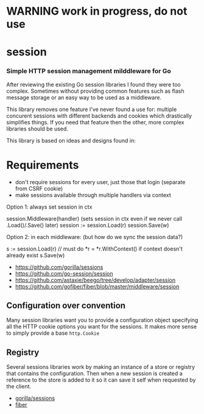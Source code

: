 # WARNING work in progress, do not use

# session
### Simple HTTP session management milddleware for Go

After reviewing the existing Go session libraries I found they were too complex. Sometimes without providing common features such as flash message storage or an easy way to be used as a middleware.

This library removes one feature I've never found a use for: multiple concurent sessions with different backends and cookies which drastically simplifies things. If you need that feature then the other, more complex libraries should be used.

This library is based on ideas and designs found in:


# Requirements

- don't require sessions for every user, just those that login (separate from CSRF cookie)
- make sessions available through multiple handlers via context

Option 1: always set session in ctx

session.Middleware(handler) (sets session in ctx even if we never call .Load()/.Save() later)
session := session.Load(r)
session.Save(w)

Option 2: in each middleware: (but how do we sync the session data?)

s := session.Load(r) // must do *r = *r.WithContext() if context doesn't already exist
s.Save(w)




- https://github.com/gorilla/sessions
- https://github.com/go-session/session
- https://github.com/astaxie/beego/tree/develop/adapter/session
- https://github.com/gofiber/fiber/blob/master/middleware/session


## Configuration over convention

Many session libraries want you to provide a configuration object specifying all the HTTP cookie options you want for the sessions. It makes more sense to simply provide a base `http.Cookie`


## Registry

Several sessions libraries work by making an instance of a store or registry that contains the configuration. Then when a new session is created a reference to the store is added to it so it can save it self when requested by the client.

- [gorilla/sessions](https://github.com/gorilla/sessions/blob/9c6b24ee2dee928836dbf71f18bb0c7d0da4bf85/sessions_test.go#L193-L204)
- [fiber](https://github.com/gofiber/fiber/blob/master/middleware/session/session_test.go#L73-L87)
